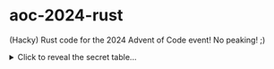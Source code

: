 # aoc-2024-rust

(Hacky) Rust code for the 2024 Advent of Code event! No peaking! ;)

<details>
  <summary>Click to reveal the secret table...</summary>
  <br>

| Day  |  Part 1   |   Part 2 |
| :--- | :-------: | -------: |
| 0    |  2970687  | 23963899 |
| 1    |    598    |      634 |
| 2    | 173731097 | 81292334 |
| 3    |   2336    |     1831 |
| 4    |   4766    |     6257 |
| 5    |   4826    |      123 |
| 6    |    359    |     1293 |

</details>
